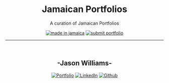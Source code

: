 <h1 align="center">
    Jamaican Portfolios
</h1>

<p align="center">A curation of Jamaican Portfolios </p>

<div align="center">

[![made in jamaica](https://img.shields.io/badge/MADE%20IN-JAMAICA-green?style=for-the-badge)](https://github.com/Rift3000/Jamaican-Portfolio) [![submit portfolio](https://img.shields.io/badge/SUBMIT-PORTFOLIO-gold?style=for-the-badge)](https://github.com/Rift3000/Jamaican-Portfolio/blob/master/CONTRIBUTING.md)

 </div>

<hr>
<br/>

<h2 align="center"><b>-Jason Williams-</b></h2>
<div align="center">

[![Portfolio](https://img.shields.io/badge/-Portfolio-darkblue?style=for-the-badge&logo=react)](http://jasonwilliamsja.live/)
[![LinkedIn](https://img.shields.io/badge/-LinkedIn-blue?style=for-the-badge&logo=linkedin)](https://www.linkedin.com/in/jason-williams-7056b3a6/)
[![Github](https://img.shields.io/badge/-Github-black?style=for-the-badge&logo=github)](https://github.com/Rift3000)

</div>

<br/>
